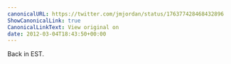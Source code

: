 ```yaml
---
canonicalURL: https://twitter.com/jmjordan/status/176377428468432896
ShowCanonicalLink: true
CanonicalLinkText: View original on
date: 2012-03-04T18:43:50+00:00
---
```

Back in EST.